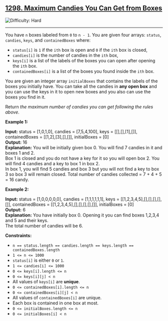 ## [1298\. Maximum Candies You Can Get from Boxes](https://leetcode.com/problems/maximum-candies-you-can-get-from-boxes)

![Difficulty: Hard](https://img.shields.io/badge/Difficulty-Hard-red)

---

You have `n` boxes labeled from `0` to `n - 1`. You are given four arrays: `status`, `candies`, `keys`, and `containedBoxes` where:

- `status[i]` is `1` if the `ith` box is open and `0` if the `ith` box is closed,
- `candies[i]` is the number of candies in the `ith` box,
- `keys[i]` is a list of the labels of the boxes you can open after opening the `ith` box.
- `containedBoxes[i]` is a list of the boxes you found inside the `ith` box.

You are given an integer array `initialBoxes` that contains the labels of the boxes you initially have. You can take all the candies in **any open box** and you can use the keys in it to open new boxes and you also can use the boxes you find in it.

Return _the maximum number of candies you can get following the rules above_.

**Example 1:**

**Input:** status = \[1,0,1,0\], candies = \[7,5,4,100\], keys = \[\[\],\[\],\[1\],\[\]\], containedBoxes = \[\[1,2\],\[3\],\[\],\[\]\], initialBoxes = \[0\]  
**Output:** 16  
**Explanation:** You will be initially given box 0. You will find 7 candies in it and boxes 1 and 2.  
Box 1 is closed and you do not have a key for it so you will open box 2. You will find 4 candies and a key to box 1 in box 2.  
In box 1, you will find 5 candies and box 3 but you will not find a key to box 3 so box 3 will remain closed.
Total number of candies collected = 7 + 4 + 5 = 16 candy.

**Example 2:**

**Input:** status = \[1,0,0,0,0,0\], candies = \[1,1,1,1,1,1\], keys = \[\[1,2,3,4,5\],\[\],\[\],\[\],\[\],\[\]\], containedBoxes = \[\[1,2,3,4,5\],\[\],\[\],\[\],\[\],\[\]\], initialBoxes = \[0\]  
**Output:** 6  
**Explanation:** You have initially box 0. Opening it you can find boxes 1,2,3,4 and 5 and their keys.  
The total number of candies will be 6.

**Constraints:**

- `n == status.length == candies.length == keys.length == containedBoxes.length`
- `1 <= n <= 1000`
- `status[i]` is either `0` or `1`.
- `1 <= candies[i] <= 1000`
- `0 <= keys[i].length <= n`
- `0 <= keys[i][j] < n`
- All values of `keys[i]` are **unique**.
- `0 <= containedBoxes[i].length <= n`
- `0 <= containedBoxes[i][j] < n`
- All values of `containedBoxes[i]` are unique.
- Each box is contained in one box at most.
- `0 <= initialBoxes.length <= n`
- `0 <= initialBoxes[i] < n`
